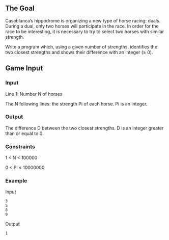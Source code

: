 ## The Goal
Casablanca’s hippodrome is organizing a new type of horse racing: duals. During a dual, only two horses will participate in the race. In order for the race to be interesting, it is necessary to try to select two horses with similar strength.

Write a program which, using a given number of strengths, identifies the two closest strengths and shows their difference with an integer (≥ 0).
 
 
## Game Input
### Input

Line 1: Number N of horses

The N following lines: the strength Pi of each horse. Pi is an integer.

### Output
The difference D between the two closest strengths. D is an integer greater than or equal to 0.

### Constraints

1 < N  < 100000

0 < Pi ≤ 10000000

### Example

Input

	3
	5
	8
	9

Output

	1